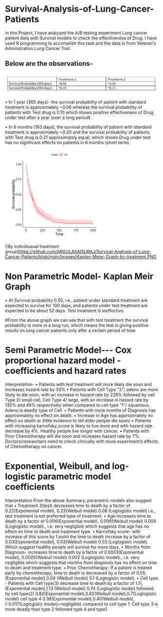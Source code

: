 # Survival-Analysis-of-Lung-Cancer-Patients
In this Project, I have analyzed the A/B testing experiment Lung cancer patient data with Survival models to check the effectiveness of Drug. 
I have used R programming to accomplish this task and the data is from Veteran's Adminstration Lung Cancer Trail.

Below are the observations-
---------------------------

![Observation](https://github.com/ARGULASAISURAJ/Survival-Analysis-of-Lung-Cancer-Patients/blob/main/Images/Survival%20Probability.PNG)

•	 In 1 year (365 days)- the survival probability of patient with standard treatment is approximately ~0.06 whereas the survival probability of patients with Test drug is 0.10 which shows positive effectiveness of Drug under test after a year (over a long period).

•	 In 6 months (183 days), the survival probability of patient with standard treatment is approximately ~0.20 and the survival probability of patients with Test drug is 0.21 approximately equal, which shows Drug under test has no significant effects on patients in 6 months (short term).

![Everyonr in group](https://github.com/ARGULASAISURAJ/Survival-Analysis-of-Lung-Cancer-Patients/blob/main/Images/Kaplan-Meier-Graph-all.PNG)

![By Individuaual treatment group]https://github.com/ARGULASAISURAJ/Survival-Analysis-of-Lung-Cancer-Patients/blob/main/Images/Kaplan-Meier-Graph-by-treatment.PNG


# Non Parametric Model- Kaplan Meir Graph
•	 At Survival probability 0.50, i.e., patient under standard treatment are expected to survive for 100 days, and patients under test treatment are expected to be about 52 days. Test treatment is ineffective.

#From the above graph we can see that with test treatment the survival probability is more in a long run, which means the test is giving positive results on lung cancer patients only after a certain period of time.



# Semi Parametric Model--- Cox proportional hazard model - coefficients and hazard rates
Interpretation-
•	 Patients with test treatment will more likely die soon and increases hazard rate by 33% 
•	 Patients with Cell Type "3"/ adeno are more likely to die soon, with an increase in hazard rate by 228% followed by cell Type 2/ small cell, Cell Type 4/ large, with an increase in hazard rate by 135% and 49% respectively when compared to cell type "1"/ squamous. Adeno is deadly type of Cell.
•	Patients with more months of Diagnosis has approximately no effect on death.
•	Increase in Age has approximately no effect on death or (little evidence to tell elder people die soon)
•	Patients with increasing karnofsky_score is likely to live more and with hazard rate decrease by 4%.  Healthy people live longer with cancer.
•	Patients with Prior Chemotherapy will die soon and increases hazard rate by 7%.  Doctors/researchers need to check clinically with more experiment’s effects of Chemotherapy on cancer.

# Exponential, Weibull, and log-logistic parametric model coefficients
Interpretation 
From the above Summary, parametric models also suggest that 
•	Treatment 2(test) decreases time to death by a factor of 0.22(Exponential model), 0.23(Weibull model) 0.08 (Loglogistic model) i.e., test treatment is not preferred type of treatment.
•	Age increases time to death by a factor of 0.006(Exponential model), 0.006(Weibull model) 0.009 (Loglogistic model)., i.e. very negligible which suggests that age has no effect on time to death and treatment type.
•	Karnofsky score- with increase of this score by 1 point the time to death increase by a factor of 0.03(Exponential model), 0.03(Weibull model) 0.03 (Loglogistic model). Which suggest healthy people will survive for more days.
•	Months from Diagnosis-   increases time to death by a factor of 0.0003(Exponential model), 0.0005(Weibull model) 0.002 (Loglogistic model)., i.e. very negligible which suggests that months from diagnosis has no effect on time to death and treatment type.
•	Prior Chemotherapy- If a patient is treated early by chemotherapy, time to death is decreased by a factor of 0.05, (Exponential model),0.04 (Weibull model) 0.1 (Loglogistic model). 
•	Cell type - Patients with Cell type(3) decrease time to death by a factor of 1.11, (Exponential model),1.13 (Weibull model) 0.74 (Loglogistic model) followed by cell type(2) 0.82(Exponential model),0.82(Weibull model),0.7(Loglogistic model) cell type 4 0.38(Exponential model),0.40(Weibull model),(-0.017(Loglogistic model)~negligible) compared to cell type 1.
Cell type 3 is more deadly than type 2 followed type 4 and type1. 
